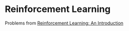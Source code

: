 # Reinforcement Learning
Problems from [Reinforcement Learning: An Introduction](http://incompleteideas.net/book/the-book.html)
